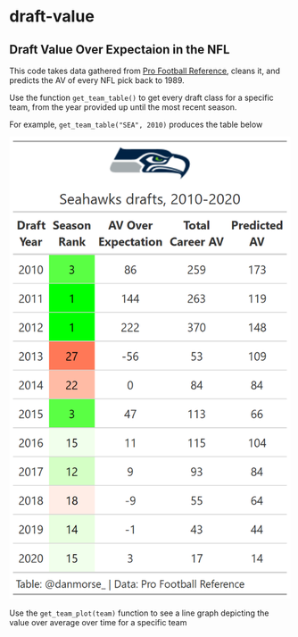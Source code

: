 # draft-value

##  Draft Value Over Expectaion in the NFL

This code takes data gathered from [Pro Football Reference](https://www.pro-football-reference.com/), cleans it, and predicts the AV of every NFL pick back to 1989.

Use the function `get_team_table()` to get every draft class for a specific team, from the year provided up until the most recent season.

For example, `get_team_table("SEA", 2010)` produces the table below

![seahawks example](https://github.com/danmorse314/draft-value/blob/main/seahawks%20pcjs%20draft%20value.png)

Use the `get_team_plot(team)` function to see a line graph depicting the value over average over time for a specific team
